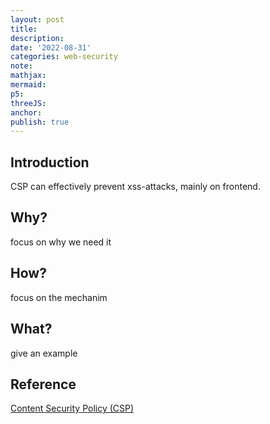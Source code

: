 ```yaml
---
layout: post
title:
description:
date: '2022-08-31'
categories: web-security
note:
mathjax:
mermaid:
p5:
threeJS:
anchor:
publish: true
---
```


## Introduction

CSP can effectively prevent xss-attacks, mainly on frontend.

## Why?

focus on why we need it

## How?

focus on the mechanim

## What?

give an example

## Reference

[Content Security Policy (CSP)](https://developer.mozilla.org/en-US/docs/Web/HTTP/CSP)
